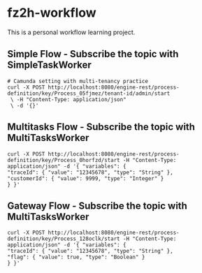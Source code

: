 # fz2h-workflow
This is a personal workflow learning project.

## Simple Flow - Subscribe the topic with SimpleTaskWorker
```curl command
# Camunda setting with multi-tenancy practice 
curl -X POST http://localhost:8080/engine-rest/process-definition/key/Process_05fjmez/tenant-id/admin/start 
 \ -H "Content-Type: application/json" 
 \ -d '{}'
```

## Multitasks Flow - Subscribe the topic with MultiTasksWorker
```curl command
curl -X POST http://localhost:8080/engine-rest/process-definition/key/Process_0horfzd/start -H "Content-Type: application/json" -d '{ "variables": {
"traceId": { "value": "12345678", "type": "String" },
"customerId": { "value": 9999, "type": "Integer" }
} }'
```

## Gateway Flow - Subscribe the topic with MultiTasksWorker
```curl command
curl -X POST http://localhost:8080/engine-rest/process-definition/key/Process_128oclk/start -H "Content-Type: application/json" -d '{ "variables": {
"traceId": { "value": "12345678", "type": "String" },
"flag": { "value": true, "type": "Boolean" }
} }'
```